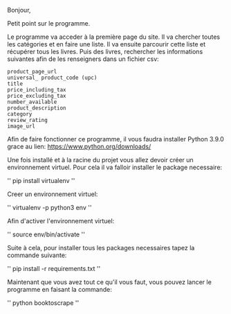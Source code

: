Bonjour,

Petit point sur le programme.

Le programme va acceder à la première page du site. Il va chercher toutes les catégories et en faire une liste.
Il va ensuite parcourir cette liste et récupérer tous les livres.
Puis des livres, rechercher les informations suivantes afin de les renseigners dans un fichier csv:
    
    product_page_url
    universal_ product_code (upc)
    title
    price_including_tax
    price_excluding_tax
    number_available
    product_description
    category
    review_rating
    image_url

Afin de faire fonctionner ce programme, il vous faudra installer Python 3.9.0 grace au lien: https://www.python.org/downloads/

Une fois installé et à la racine du projet vous allez devoir créer un environnement virtuel.
Pour cela il va falloir installer le package necessaire:

'' pip install virtualenv ''

Creer un environnement virtuel:

'' virtualenv -p python3 env ''

Afin d'activer l'environnement virtuel:

'' source env/bin/activate ''

Suite à cela, pour installer tous les packages necessaires tapez la commande suivante:

'' pip install -r requirements.txt ''

Maintenant que vous avez tout ce qu'il vous faut, vous pouvez lancer le programme en faisant la commande:

'' python booktoscrape ''
